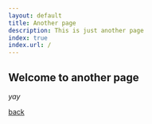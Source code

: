 ```yaml
---
layout: default
title: Another page
description: This is just another page
index: true
index.url: /
---
```


## Welcome to another page

_yay_

[back](./)
